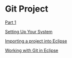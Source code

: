 # Git Project

[Part 1](readmes/part1/README.md)

[Setting Up Your System](readmes/INITIALSETUP.md)

[Importing a project into Eclipse](readmes/eclipseimport/IMPORTING.md)

[Working with Git in Eclipse](readmes/git-eclipse/README.md)
